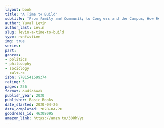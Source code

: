 ```yaml
---
layout: book
title: "A Time to Build"
subtitle: "From Family and Community to Congress and the Campus, How Recommitting to Our Institutions Can Revive the American Dream"
author: Yuval Levin
author_last: Levin
slug: levin-a-time-to-build
type: nonfiction
img: true
series: 
part: 
genres:
- politics
- philosophy
- sociology
- culture
isbn: 9781541699274
rating: 5
pages: 256
format: audiobook
publish_year: 2020
publisher: Basic Books
date_started: 2020-04-26
date_completed: 2020-04-28
goodreads_id: 46208095
amazon_link: https://amzn.to/30RhVyz
---
```


